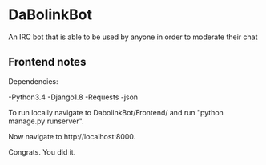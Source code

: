 # DaBolinkBot
An IRC bot that is able to be used by anyone in order to moderate their chat


## Frontend notes

Dependencies:

-Python3.4 -Django1.8 -Requests -json
  
To run locally navigate to DabolinkBot/Frontend/ and run "python manage.py runserver".

Now navigate to http://localhost:8000.

Congrats. You did it.
